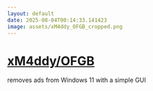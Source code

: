 ```yaml
---
layout: default
date: 2025-08-04T00:14:33.141423
image: assets/xM4ddy_OFGB_cropped.png
---
```


# [xM4ddy/OFGB](https://github.com/xM4ddy/OFGB)

removes ads from Windows 11 with a simple GUI
